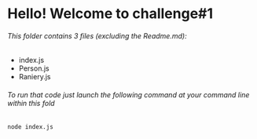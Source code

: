 # Hello! Welcome to challenge#1

###### This folder contains 3 files (excluding the Readme.md):

* index.js
* Person.js
* Raniery.js



###### To run that code just launch the following command at your command line within this fold

`node index.js`




